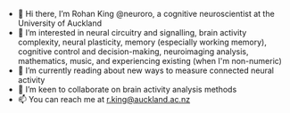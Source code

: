 - 👋 Hi there, I’m Rohan King @neuroro, a cognitive neuroscientist at the University of Auckland
- 👀 I’m interested in neural circuitry and signalling, brain activity complexity, neural plasticity, memory (especially working memory), cognitive control and decision-making, neuroimaging analysis, mathematics, music, and experiencing existing (when I'm non-numeric)
- 🌱 I’m currently reading about new ways to measure connected neural activity
- 💞️ I’m keen to collaborate on brain activity analysis methods
- 📫 You can reach me at r.king@auckland.ac.nz

<!---
neuroro/neuroro is a ✨ special ✨ repository because its `README.md` (this file) appears on your GitHub profile.
You can click the Preview link to take a look at your changes.
--->
